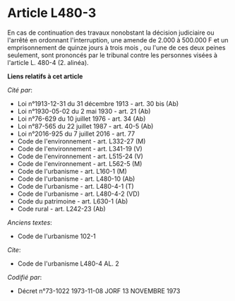 # Article L480-3

En cas de continuation des travaux nonobstant la décision judiciaire ou l'arrêté en ordonnant l'interruption, une amende de
2.000 à 500.000 F et un emprisonnement de quinze jours à trois mois , ou l'une de ces deux peines seulement, sont prononcés
par le tribunal contre les personnes visées à l'article L. 480-4 (2. alinéa).

**Liens relatifs à cet article**

_Cité par_:

  - Loi n°1913-12-31 du 31 décembre 1913 - art. 30 bis (Ab)
  - Loi n°1930-05-02 du 2 mai 1930 - art. 21 (Ab)
  - Loi n°76-629 du 10 juillet 1976 - art. 34 (Ab)
  - Loi n°87-565 du 22 juillet 1987 - art. 40-5 (Ab)
  - Loi n°2016-925 du 7 juillet 2016 - art. 77
  - Code de l'environnement - art. L332-27 (M)
  - Code de l'environnement - art. L341-19 (V)
  - Code de l'environnement - art. L515-24 (V)
  - Code de l'environnement - art. L562-5 (M)
  - Code de l'urbanisme - art. L160-1 (M)
  - Code de l'urbanisme - art. L480-10 (Ab)
  - Code de l'urbanisme - art. L480-4-1 (T)
  - Code de l'urbanisme - art. L480-4-2 (VD)
  - Code du patrimoine - art. L630-1 (Ab)
  - Code rural - art. L242-23 (Ab)

_Anciens textes_:

  - Code de l'urbanisme 102-1

_Cite_:

  - Code de l'urbanisme L480-4 AL. 2

_Codifié par_:

  - Décret n°73-1022 1973-11-08 JORF 13 NOVEMBRE 1973
